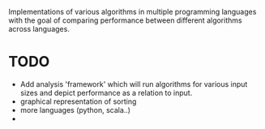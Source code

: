 Implementations of various algorithms in multiple programming languages with the goal of comparing performance between different algorithms across languages.

TODO
=====

- Add analysis 'framework' which will run algorithms for various input sizes and depict performance as a relation to input.  
- graphical representation of sorting
- more languages (python, scala..)
- 